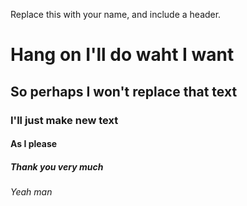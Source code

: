 Replace this with your name, and include a header.
# Hang on I'll do waht I want 
## So perhaps I won't replace that text
### I'll just make new text
#### As I please
##### Thank you very much
###### Yeah man
